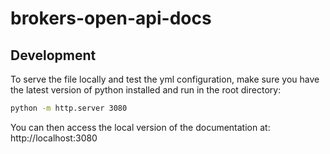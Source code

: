 # brokers-open-api-docs

## Development
To serve the file locally and test the yml configuration, make sure you have the latest version of python installed and run in the root directory:

```sh
python -m http.server 3080
```

You can then access the local version of the documentation at: http://localhost:3080
